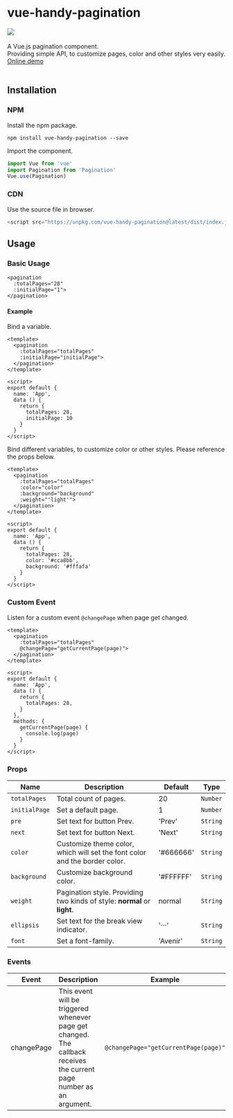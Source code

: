 # vue-handy-pagination
[![](https://img.shields.io/badge/npm-v0.1.1-green)](https://www.npmjs.com/package/vue-handy-pagination)
<br>
<br>
A Vue.js pagination component.<br>
Providing simple API, to customize pages, color and other styles very easily.<br>
[Online demo](https://codepen.io/chelseachel/full/JjYQOZj) <br>
<br>

## Installation
### NPM
Install the npm package.
```
npm install vue-handy-pagination --save
```
Import the component. 
```js
import Vue from 'vue'
import Pagination from 'Pagination'
Vue.use(Pagination)
```
### CDN
Use the source file in browser.
```js
<script src="https://unpkg.com/vue-handy-pagination@latest/dist/index.js"></script>
```
## Usage
### Basic Usage
```vue
<pagination 
  :totalPages="28"
  :initialPage="1">
</pagination>
```
#### Example
Bind a variable.
```vue
<template>
  <pagination 
    :totalPages="totalPages"
    :initialPage="initialPage">
  </pagination>
</template>

<script>
export default {
  name: 'App',
  data () {
    return {
      totalPages: 28,
      initialPage: 10
    }
  }
</script>
```
Bind different variables, to customize color or other styles. Please reference the props below.
```vue
<template>
  <pagination 
    :totalPages="totalPages"
    :color="color"
    :background="background"
    :weight="'light'">
  </pagination>
</template>

<script>
export default {
  name: 'App',
  data () {
    return {
      totalPages: 28,
      color: '#cca8bb',
      background: '#fffafa'
    }
  }
</script>
```
### Custom Event
Listen for a custom event ```@changePage``` when page get changed.
```vue
<template>
  <pagination 
    :totalPages="totalPages"
    @changePage="getCurrentPage(page)">
  </pagination>
</template>

<script>
export default {
  name: 'App',
  data () {
    return {
      totalPages: 28,
    }
  },
  methods: {
    getCurrentPage(page) {
      console.log(page)
    }
  }
</script>
```
### Props
Name | Description | Default | Type 
-|-|-|-
```totalPages``` | Total count of pages. | 20 | ```Number``` 
```initialPage``` | Set a default page. | 1 | ```Number``` 
```pre``` | Set text for button Prev. | 'Prev' | ```String``` 
```next``` | Set text for button Next. | 'Next' | ```String``` 
```color``` | Customize theme color, which will set the font color and the border color. | '#666666' | ```String``` 
```background``` | Customize background color. | '#FFFFFF' | ```String``` 
```weight``` | Pagination style. Providing two kinds of style: **normal** or **light**. | normal| ```String``` 
```ellipsis``` | Set text for the break view indicator. | '···' | ```String``` 
```font``` | Set a font-family. | 'Avenir' | ```String``` 

### Events
Event |Description | Example
-|-|-
changePage | This event will be triggered whenever page get changed. <br>The callback receives the current page number as an argument. | ```@changePage="getCurrentPage(page)"```

